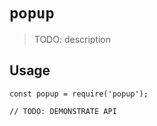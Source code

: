 # `popup`

> TODO: description

## Usage

```
const popup = require('popup');

// TODO: DEMONSTRATE API
```
